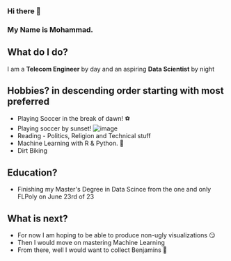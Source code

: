 ### Hi there 👋
### My Name is Mohammad.
## What do I do?
I am a **Telecom Engineer** by day and an aspiring **Data Scientist** by night
## Hobbies? in descending order starting with most preferred
- Playing Soccer in the break of dawn! ⚽
- Playing soccer by sunset! 
![image](https://github.com/mjumma77/mjumma77/assets/107766223/e014eb2c-575b-454b-b5c0-865ced53effd)
- Reading - Politics, Religion and Technical stuff
- Machine Learning with R & Python. 🤒
- Dirt Biking
## Education?
- Finishing my Master's Degree in Data Scince from the one and only FLPoly on June 23rd of 23
## What is next?
- For now I am hoping to be able to produce non-ugly visualizations 😏
- Then I would move on mastering Machine Learning
- From there, well I would want to collect Benjamins 🤑
